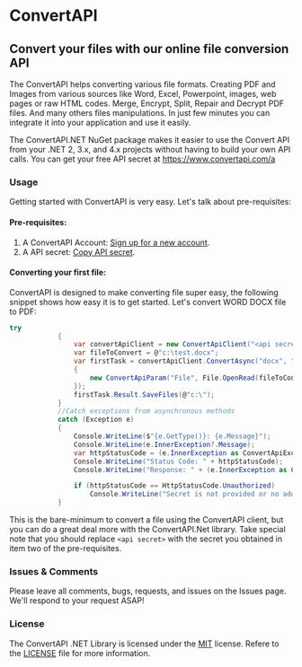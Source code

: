 # ConvertAPI
## Convert your files with our online file conversion API

The ConvertAPI helps converting various file formats. Creating PDF and Images from various sources like Word, Excel, Powerpoint, images, web pages or raw HTML codes. Merge, Encrypt, Split, Repair and Decrypt PDF files. And many others files manipulations. In just few minutes you can integrate it into your application and use it easily.

The ConvertAPI.NET NuGet package makes it easier to use the Convert API from your .NET 2, 3.x, and 4.x projects without having to build your own API calls. You can get your free API secret at https://www.convertapi.com/a

### Usage
Getting started with ConvertAPI is very easy. Let's talk about pre-requisites:

#### Pre-requisites:
1. A ConvertAPI Account: [Sign up for a new account](https://www.convertapi.com/a/su).
2. A API secret: [Copy API secret](https://www.convertapi.com/a).

#### Converting your first file:

ConvertAPI is designed to make converting file super easy, the following snippet shows how easy it is to get started. Let's convert WORD DOCX file to PDF:

```csharp
try
            {                
                var convertApiClient = new ConvertApiClient("<api secret>");
                var fileToConvert = @"c:\test.docx";
                var firstTask = convertApiClient.ConvertAsync("docx", "pdf", new[]
                {
                    new ConvertApiParam("File", File.OpenRead(fileToConvert))
                });
                firstTask.Result.SaveFiles(@"c:\");
            }
            //Catch exceptions from asynchronous methods
            catch (Exception e)
            {
                Console.WriteLine($"{e.GetType()}: {e.Message}");
                Console.WriteLine(e.InnerException?.Message);
                var httpStatusCode = (e.InnerException as ConvertApiException)?.StatusCode;
                Console.WriteLine("Status Code: " + httpStatusCode);
                Console.WriteLine("Response: " + (e.InnerException as ConvertApiException)?.Response);

                if (httpStatusCode == HttpStatusCode.Unauthorized)
                    Console.WriteLine("Secret is not provided or no additional seconds left in account to proceed conversion. More information https://www.convertapi.com/a");
            }   
```

This is the bare-minimum to convert a file using the ConvertAPI client, but you can do a great deal more with the ConvertAPI.Net library. Take special note that you should replace `<api secret>` with the secret you obtained in item two of the pre-requisites.

### Issues &amp; Comments
Please leave all comments, bugs, requests, and issues on the Issues page. We'll respond to your request ASAP!

### License
The ConvertAPI .NET Library is licensed under the [MIT](http://www.opensource.org/licenses/mit-license.php "Read more about the MIT license form") license. Refere to the [LICENSE](https://github.com/ConvertAPI/convertapi-dotnet/blob/master/LICENSE) file for more information.
